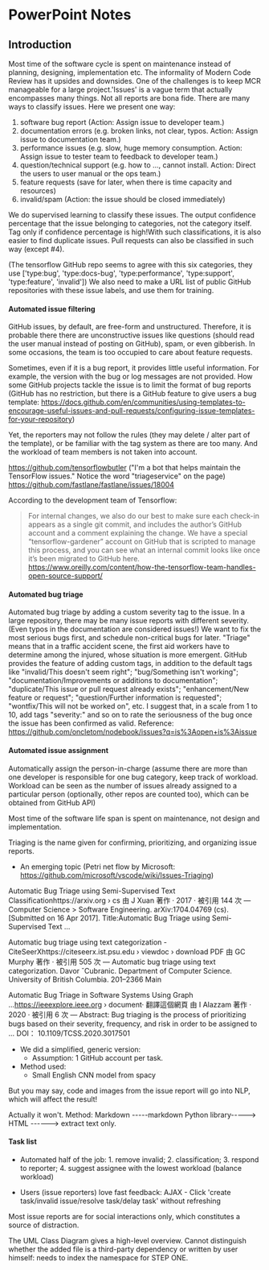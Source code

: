 # PowerPoint Notes

## Introduction

Most time of the software cycle is spent on maintenance instead of planning, designing, implementation etc. The informality of Modern Code Review has it upsides and downsides. One of the challenges is to keep MCR manageable for a large project.'Issues' is a vague term that actually encompasses many things. Not all reports are bona fide. There are many ways to classify issues. Here we present one way:
1. software bug report (Action: Assign issue to developer team.)
2. documentation errors (e.g. broken links, not clear, typos. Action: Assign issue to documentation team.)
3. performance issues (e.g. slow, huge memory consumption. Action: Assign issue to tester team to feedback to developer team.)
4. question/technical support (e.g. how to ..., cannot install. Action: Direct the users to user manual or the ops team.)
5. feature requests (save for later, when there is time capacity and resources)
6. invalid/spam (Action: the issue should be closed immediately)

We do supervised learning to classify these issues. The output confidence percentage that the issue belonging to categories, not the category itself. Tag only if confidence percentage is high!With such classifications, it is also easier to find duplicate issues. Pull requests can also be classified in such way (except #4).

(The tensorflow GitHub repo seems to agree with this six categories, they use ['type:bug', 'type:docs-bug', 'type:performance', 'type:support', 'type:feature', 'invalid']) We also need to make a URL list of public GitHub repositories with these issue labels, and use them for training.

#### Automated issue filtering
GitHub issues, by default, are free-form and unstructured. Therefore, it is probable there there are unconstructive issues like questions (should read the user manual instead of posting on GitHub), spam, or even gibberish. In some occasions, the team is too occupied to care about feature requests.

Sometimes, even if it is a bug report, it provides little useful information. For example, the version with the bug or log messages are not provided. How some GitHub projects tackle the issue is to limit the format of bug reports (GitHub has no restriction, but there is a GitHub feature to give users a bug template: https://docs.github.com/en/communities/using-templates-to-encourage-useful-issues-and-pull-requests/configuring-issue-templates-for-your-repository)

Yet, the reporters may not follow the rules (they may delete / alter part of the template), or be familiar with the tag system as there are too many. And the workload of team members is not taken into account.

https://github.com/tensorflowbutler ("I'm a bot that helps maintain the TensorFlow issues." Notice the word "triageservice" on the page)
https://github.com/fastlane/fastlane/issues/18004

According to the development team of Tensorflow:
> For internal changes, we also do our best to make sure each check-in appears as a single git commit, and includes the author’s GitHub account and a comment explaining the change. We have a special “tensorflow-gardener” account on GitHub that is scripted to manage this process, and you can see what an internal commit looks like once it’s been migrated to GitHub here.
https://www.oreilly.com/content/how-the-tensorflow-team-handles-open-source-support/

#### Automated bug triage
Automated bug triage by adding a custom severity tag to the issue. In a large repository, there may be many issue reports with different severity. (Even typos in the documentation are considered issues!) We want to fix the most serious bugs first, and schedule non-critical bugs for later. "Triage" means that in a traffic accident scene, the first aid workers have to determine among the injured, whose situation is more emergent. GitHub provides the feature of adding custom tags, in addition to the default tags like "invalid/This doesn't seem right"; "bug/Something isn't working"; "documentation/Improvements or additions to documentation"; "duplicate/This issue or pull request already exists"; "enhancement/New feature or request"; "question/Further information is requested"; "wontfix/This will not be worked on", etc. I suggest that, in a scale from 1 to 10, add tags "severity:<level>" and so on to rate the seriousness of the bug once the issue has been confirmed as valid. Reference: https://github.com/oncletom/nodebook/issues?q=is%3Aopen+is%3Aissue

#### Automated issue assignment
Automatically assign the person-in-charge (assume there are more than one developer is responsible for one bug category, keep track of workload. Workload can be seen as the number of issues already assigned to a particular person (optionally, other repos are counted too), which can be obtained from GitHub API)

Most time of the software life span is spent on maintenance, not design and implementation.

Triaging is the name given for confirming, prioritizing, and organizing issue reports.
* An emerging topic (Petri net flow by Microsoft: https://github.com/microsoft/vscode/wiki/Issues-Triaging)

Automatic Bug Triage using Semi-Supervised Text Classificationhttps://arxiv.org › cs
由 J Xuan 著作 · 2017 · 被引用 144 次 — Computer Science > Software Engineering. arXiv:1704.04769 (cs). [Submitted on 16 Apr 2017]. Title:Automatic Bug Triage using Semi-Supervised Text ...

Automatic bug triage using text categorization - CiteSeerXhttps://citeseerx.ist.psu.edu › viewdoc › download
PDF
由 GC Murphy 著作 · 被引用 505 次 — Automatic bug triage using text categorization. Davor ˇCubranic. Department of Computer Science. University of British Columbia. 201–2366 Main

Automatic Bug Triage in Software Systems Using Graph ...https://ieeexplore.ieee.org › document· 翻譯這個網頁
由 I Alazzam 著作 · 2020 · 被引用 6 次 — Abstract: Bug triaging is the process of prioritizing bugs based on their severity, frequency, and risk in order to be assigned to ...
DOI： 10.1109/TCSS.2020.3017501

* We did a simplified, generic version:
	- Assumption: 1 GitHub account per task.
* Method used:
	- Small English CNN model from spacy

But you may say, code and images from the issue report will go into NLP, which will affect the result!

Actually it won't. Method: Markdown -----markdown Python library-----> HTML ------> extract text only.

#### Task list
* Automated half of the job: 1. remove invalid; 2. classification; 3. respond to reporter; 4. suggest assignee with the lowest workload (balance workload)

* Users (issue reporters) love fast feedback: AJAX - Click 'create task/invalid issue/resolve task/delay task' without refreshing



<!-- ## Class UML for Java (for fun, fully automated from GitHub code)
Written in Pygments + PyGraphViz

* Spot violation of "low coupling, high cohesion"
* Spot circular imports -->

	
Most issue reports are for social interactions only, which constitutes a source of distraction.

The UML Class Diagram gives a high-level overview. Cannot distinguish whether the added file is a third-party dependency or written by user himself: needs to index the namespace for STEP ONE.
